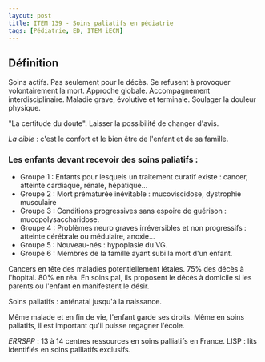 ```yaml
---
layout: post
title: ITEM 139 - Soins paliatifs en pédiatrie
tags: [Pédiatrie, ED, ITEM iECN]
---
```

## Définition

Soins actifs. Pas seulement pour le décès.
Se refusent à provoquer volontairement la mort.
Approche globale.
Accompagnement interdisciplinaire.
Maladie grave, évolutive et terminale.
Soulager la douleur physique.

"La certitude du doute". Laisser la possibilité de changer d'avis.

*La cible* : c'est le confort et le bien être de l'enfant et de sa famille.

### Les enfants devant recevoir des soins paliatifs :

- Groupe 1 : Enfants pour lesquels un traitement curatif existe : cancer, atteinte cardiaque, rénale, hépatique...
- Groupe 2 : Mort prématurée inévitable : mucoviscidose, dystrophie musculaire
- Groupe 3 : Conditions progressives sans espoire de guérison : mucopolysaccharidose.
- Groupe 4 : Problèmes neuro graves irréversibles et non progressifs : atteinte cérébrale ou médulaire, anoxie...
- Groupe 5 : Nouveau-nés : hypoplasie du VG.
- Groupe 6 : Membres de la famille ayant subi la mort d'un enfant.

Cancers en tête des maladies potentiellement létales.
75% des décès à l'hopital. 80% en réa.
En soins pal, ils proposent le décès à domicile si les parents ou l'enfant en manifestent le désir.

Soins paliatifs : anténatal jusqu'à la naissance.

Même malade et en fin de vie, l'enfant garde ses droits. Même en soins paliatifs, il est important qu'il puisse regagner l'école.

*ERRSPP* : 13 à 14 centres ressources en soins palliatifs en France.
LISP : lits identifiés en soins palliatifs exclusifs.
